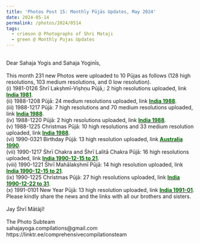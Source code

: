 ```yaml
---
title: 'Photos Post 15: Monthly Pūjās Updates, May 2024'
date: 2024-05-14
permalink: /photos/2024/0514
tags:
  - crimson @ Photographs of Shri Mataji
  - green @ Monthly Pujas Updates
---
```


<p>
<br>
Dear Sahaja Yogis and Sahaja Yoginīs,<br>
<br>
This month 231 new Photos were uploaded to 10 Pūjas as follows (128 high resolutions, 103 medium resolutions, and 0 low resolution).<br>
(i) 1981-0126 Śhrī Lakṣhmī-Viṣhṇu Pūjā,: 2 high resolutions uploaded, link <a href="https://eternalmoments.smugmug.com/Countries/India/1981"> <font color="DarkGreen"><b>India 1981</b></font></a>.<br>
(ii) 1988-1208 Pūjā: 24 medium resolutions uploaded, link <a href="https://eternalmoments.smugmug.com/Countries/India/1988"> <font color="DarkGreen"><b>India 1988</b></font></a>.<br>
(iii) 1988-1217 Pūjā: 7 high resolutions and 70 medium resolutions uploaded, link <a href="https://eternalmoments.smugmug.com/Countries/India/1988"> <font color="DarkGreen"><b>India 1988</b></font></a>.<br>
(iv) 1988-1220 Pūjā: 2 high resolutions uploaded, link <a href="https://eternalmoments.smugmug.com/Countries/India/1988"> <font color="DarkGreen"><b>India 1988</b></font></a>.<br>
(v) 1988-1225 Christmas Pūjā: 10 high resolutions and 33 medium resolution uploaded, link <a href="https://eternalmoments.smugmug.com/Countries/India/1988"> <font color="DarkGreen"><b>India 1988</b></font></a>.<br>
(vi) 1990-0321 Birthday Pūjā: 13 high resolution uploaded, link <a href="https://eternalmoments.smugmug.com/Countries/Australia/1990"> <font color="DarkGreen"><b>Australia 1990</b></font></a>.<br>
(vii) 1990-1217 Śhrī Chakra and Śhrī Lalitā Chakra Pūjā: 16 high resolutions uploaded, link <a href="https://eternalmoments.smugmug.com/Countries/India/1990-12-15-to-21"> <font color="DarkGreen"><b>India 1990-12-15 to 21</b></font></a>.<br>
(viii) 1990-1221 Śhrī Mahālakṣhmī Pūjā: 14 high resolution uploaded,  link <a href="https://eternalmoments.smugmug.com/Countries/India/1990-12-15-to-21"> <font color="DarkGreen"><b>India 1990-12-15 to 21</b></font></a>.<br>
(ix) 1990-1225 Christmas Pūjā: 27 high resolutions uploaded, link <a href="https://eternalmoments.smugmug.com/Countries/India/1990-12-22-to-31"> <font color="DarkGreen"><b>India 1990-12-22 to 31</b></font></a>.<br>
(x) 1991-0101 New Year Pūjā: 13 high resolution uploaded, link <a href="https://eternalmoments.smugmug.com/Countries/India/1991-01"> <font color="DarkGreen"><b>India 1991-01</b></font></a>.<br>
Please kindly share the news and the links with all our brothers and sisters.<br>
<br>
Jay Śhrī Mātājī!<br>
<br>
The Photo Subteam<br>
sahajayoga.compilations@gmail.com<br>
https://linktr.ee/comprehensivecompilationsteam<br>
</p>